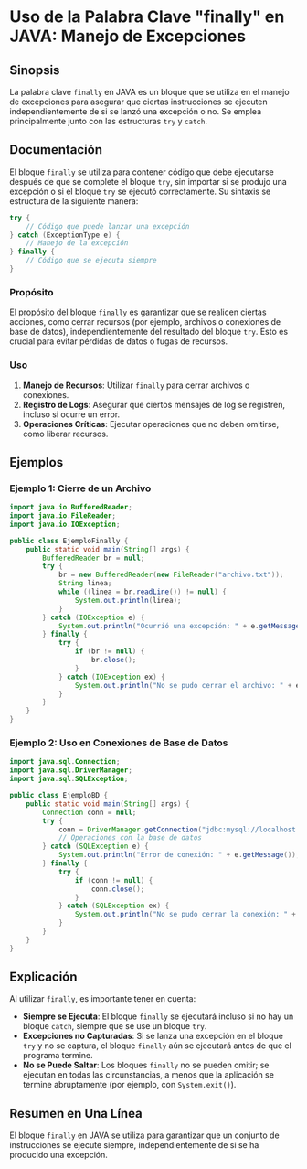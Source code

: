 <!--
Meta Description: # Uso de la Palabra Clave "finally" en JAVA: Manejo de Excepciones ## Sinopsis La palabra clave `finally` en JAVA es un bloque que se utiliza en el ma...
Meta Keywords: finally, que, java, bloque, try
-->

# Uso de la Palabra Clave "finally" en JAVA: Manejo de Excepciones

## Sinopsis
La palabra clave `finally` en JAVA es un bloque que se utiliza en el manejo de excepciones para asegurar que ciertas instrucciones se ejecuten independientemente de si se lanzó una excepción o no. Se emplea principalmente junto con las estructuras `try` y `catch`.

## Documentación
El bloque `finally` se utiliza para contener código que debe ejecutarse después de que se complete el bloque `try`, sin importar si se produjo una excepción o si el bloque `try` se ejecutó correctamente. Su sintaxis se estructura de la siguiente manera:

```java
try {
    // Código que puede lanzar una excepción
} catch (ExceptionType e) {
    // Manejo de la excepción
} finally {
    // Código que se ejecuta siempre
}
```

### Propósito
El propósito del bloque `finally` es garantizar que se realicen ciertas acciones, como cerrar recursos (por ejemplo, archivos o conexiones de base de datos), independientemente del resultado del bloque `try`. Esto es crucial para evitar pérdidas de datos o fugas de recursos.

### Uso
1. **Manejo de Recursos**: Utilizar `finally` para cerrar archivos o conexiones.
2. **Registro de Logs**: Asegurar que ciertos mensajes de log se registren, incluso si ocurre un error.
3. **Operaciones Críticas**: Ejecutar operaciones que no deben omitirse, como liberar recursos.

## Ejemplos

### Ejemplo 1: Cierre de un Archivo
```java
import java.io.BufferedReader;
import java.io.FileReader;
import java.io.IOException;

public class EjemploFinally {
    public static void main(String[] args) {
        BufferedReader br = null;
        try {
            br = new BufferedReader(new FileReader("archivo.txt"));
            String linea;
            while ((linea = br.readLine()) != null) {
                System.out.println(linea);
            }
        } catch (IOException e) {
            System.out.println("Ocurrió una excepción: " + e.getMessage());
        } finally {
            try {
                if (br != null) {
                    br.close();
                }
            } catch (IOException ex) {
                System.out.println("No se pudo cerrar el archivo: " + ex.getMessage());
            }
        }
    }
}
```

### Ejemplo 2: Uso en Conexiones de Base de Datos
```java
import java.sql.Connection;
import java.sql.DriverManager;
import java.sql.SQLException;

public class EjemploBD {
    public static void main(String[] args) {
        Connection conn = null;
        try {
            conn = DriverManager.getConnection("jdbc:mysql://localhost:3306/midatabase", "usuario", "contraseña");
            // Operaciones con la base de datos
        } catch (SQLException e) {
            System.out.println("Error de conexión: " + e.getMessage());
        } finally {
            try {
                if (conn != null) {
                    conn.close();
                }
            } catch (SQLException ex) {
                System.out.println("No se pudo cerrar la conexión: " + ex.getMessage());
            }
        }
    }
}
```

## Explicación
Al utilizar `finally`, es importante tener en cuenta:

- **Siempre se Ejecuta**: El bloque `finally` se ejecutará incluso si no hay un bloque `catch`, siempre que se use un bloque `try`.
- **Excepciones no Capturadas**: Si se lanza una excepción en el bloque `try` y no se captura, el bloque `finally` aún se ejecutará antes de que el programa termine.
- **No se Puede Saltar**: Los bloques `finally` no se pueden omitir; se ejecutan en todas las circunstancias, a menos que la aplicación se termine abruptamente (por ejemplo, con `System.exit()`).

## Resumen en Una Línea
El bloque `finally` en JAVA se utiliza para garantizar que un conjunto de instrucciones se ejecute siempre, independientemente de si se ha producido una excepción.